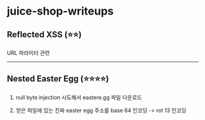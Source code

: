 # juice-shop-writeups

## Reflected XSS (⭐⭐)

URL 파라미터 관련

---

## Nested Easter Egg (⭐⭐⭐⭐)

1. null byte injection 시도해서 eastere.gg 파일 다운로드

2. 얻은 파일에 있는 진짜 easter egg 주소를 base 64 인코딩 -> rot 13 인코딩
